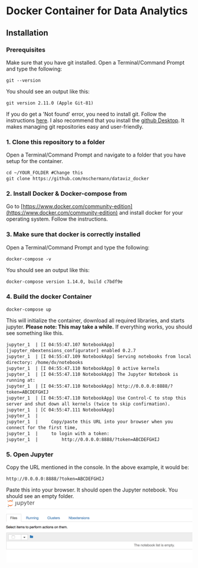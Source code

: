 # Docker Container for Data Analytics

## Installation

### Prerequisites
Make sure that you have git installed. Open a Terminal/Command Prompt and type the following:
```
git --version
```
You should see an output like this:
```
git version 2.11.0 (Apple Git-81)
```
If you do get a 'Not found' error, you need to install git. Follow the instructions [here](https://git-scm.com/downloads). I also recommend that you install the [github Desktop](https://help.github.com/desktop/guides/getting-started/installing-github-desktop/). It makes managing git repositories easy and user-friendly.

### 1. Clone this repository to a folder
Open a Terminal/Command Prompt and navigate to a folder that you have setup for the container.
```
cd ~/YOUR_FOLDER #Change this
git clone https://github.com/mschermann/dataviz_docker
```

### 2. Install Docker & Docker-compose from
Go to [https://www.docker.com/community-edition](https://www.docker.com/community-edition) and install docker for your operating system. Follow the instructions.

### 3. Make sure that docker is correctly installed
Open a Terminal/Command Prompt and type the following:
```
docker-compose -v
```
You should see an output like this:
```
docker-compose version 1.14.0, build c7bdf9e
```
### 4. Build the docker Container
```
docker-compose up
```
This will initialize the container, download all required libraries, and starts jupyter. **Please note: This may take a while.** If everything works, you should see something like this.
```
jupyter_1  | [I 04:55:47.107 NotebookApp] [jupyter_nbextensions_configurator] enabled 0.2.7
jupyter_1  | [I 04:55:47.109 NotebookApp] Serving notebooks from local directory: /home/dv/notebooks
jupyter_1  | [I 04:55:47.110 NotebookApp] 0 active kernels
jupyter_1  | [I 04:55:47.110 NotebookApp] The Jupyter Notebook is running at:
jupyter_1  | [I 04:55:47.110 NotebookApp] http://0.0.0.0:8888/?token=ABCDEFGHIJ
jupyter_1  | [I 04:55:47.110 NotebookApp] Use Control-C to stop this server and shut down all kernels (twice to skip confirmation).
jupyter_1  | [C 04:55:47.111 NotebookApp]
jupyter_1  |     
jupyter_1  |     Copy/paste this URL into your browser when you connect for the first time,
jupyter_1  |     to login with a token:
jupyter_1  |         http://0.0.0.0:8888/?token=ABCDEFGHIJ
```

### 5. Open Jupyter
Copy the URL mentioned in the console. In the above example, it would be:
```
http://0.0.0.0:8888/?token=ABCDEFGHIJ
```
Paste this into your browser. It should open the Jupyter notebook. You should see an empty folder.
![Jupyter Start Screen](https://github.com/mschermann/dataviz_docker/blob/master/assets/jupyter.png)
